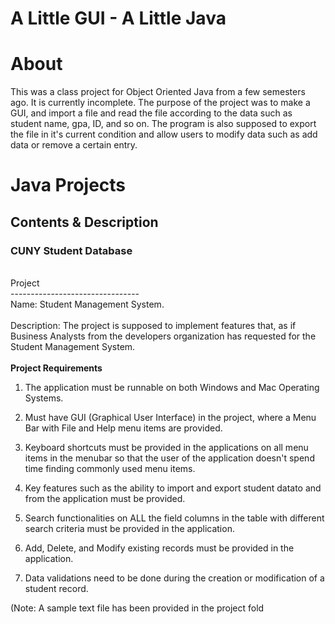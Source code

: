 # A Little GUI - A Little Java

<h1>About</h1>

<p>This was a class project for Object Oriented Java from a few semesters ago. It is currently incomplete. The purpose of the project was to make a GUI, and import a file and read the file according to the data such as student name, gpa, ID, and so on. The program is also supposed to export the file in it's current condition and allow users to modify data such as add data or remove a certain entry.</p>

# Java Projects

## Contents & Description

<h3>CUNY Student Database</h3>

   <br>
   Project
   </br>
   --------------------------------
   </br>
   Name: Student Management System.
   </br>
   </br>
   Description:
   The project is supposed to implement features that, as if Business Analysts from the developers organization has requested for the Student Management System. 
   </br>
   </br>
  <b> Project Requirements </b>
  
   1. The application must be runnable on both Windows and Mac Operating Systems.
   
   2. Must have GUI (Graphical User Interface) in the project, where a Menu Bar with File and Help menu items are provided.
   
   3. Keyboard shortcuts must be provided in the applications on all menu items in the menubar so that the user of the application doesn't spend time finding commonly used menu items.
   
   4. Key features such as the ability to import and export student datato and from the application must be provided.
   
   5. Search functionalities on ALL the field columns in the table with different search criteria must be provided in the application.
   
   6. Add, Delete, and Modify existing records must be provided in the application.
   
   7. Data validations need to be done during the creation or modification of a student record.
  
   (Note: A sample text file has been provided in the project fold
